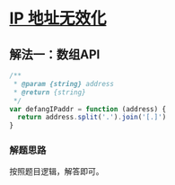 # [IP 地址无效化](https://leetcode-cn.com/problems/defanging-an-ip-address/description/)

## 解法一：数组API



```javascript
/**
 * @param {string} address
 * @return {string}
 */
var defangIPaddr = function (address) {
  return address.split('.').join('[.]')
}
```

### 解题思路

按照题目逻辑，解答即可。